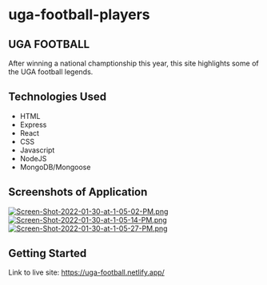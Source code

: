 # uga-football-players

## UGA FOOTBALL
After winning a national champtionship this year, this site highlights some of the UGA football legends.  

## Technologies Used 
- HTML
- Express
- React
- CSS
- Javascript 
- NodeJS
- MongoDB/Mongoose 

## Screenshots of Application 
[![Screen-Shot-2022-01-30-at-1-05-02-PM.png](https://i.postimg.cc/sXB9f9Gn/Screen-Shot-2022-01-30-at-1-05-02-PM.png)](https://postimg.cc/XGbyQ58F)
[![Screen-Shot-2022-01-30-at-1-05-14-PM.png](https://i.postimg.cc/Wbc6jZNn/Screen-Shot-2022-01-30-at-1-05-14-PM.png)](https://postimg.cc/xqgb3cbJ)
[![Screen-Shot-2022-01-30-at-1-05-27-PM.png](https://i.postimg.cc/jq7QGcb2/Screen-Shot-2022-01-30-at-1-05-27-PM.png)](https://postimg.cc/3W3vGgWQ)


## Getting Started
Link to live site: https://uga-football.netlify.app/
